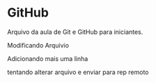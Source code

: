# GitHub

Arquivo da aula de Git e GitHub para iniciantes.

Modificando Arquivio

Adicionando mais uma linha

tentando alterar arquivo e enviar para rep remoto
